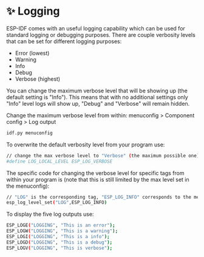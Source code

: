 # ✨ Logging
ESP-IDF comes with an useful logging capability which can be used for standard logging or debugging purposes.
There are couple verbosity levels that can be set for different logging purposes:

 * Error (lowest)
 * Warning
 * Info
 * Debug
 * Verbose (highest)

You can change the maximum verbose level that will be showing up (the default setting is "Info"). This means that with no additional settings only "Info" level logs will show up, "Debug" and "Verbose" will remain hidden.

Change the maximum verbose level from within: menuconfig > Component config > Log output
```sh
idf.py menuconfig
```
To overwrite the default verbosity level from your program use:
```sh
// change the max verbose level to "Verbose" (the maximum possible one)
#define LOG_LOCAL_LEVEL ESP_LOG_VERBOSE
```
The specific code for changing the verbose level for specific tags from within your program is (note that this is still limited by the max level set in the menuconfig):
```sh
// "LOG" is the corresponding tag, "ESP_LOG_INFO" corresponds to the mentioned "Info" verbose level.
esp_log_level_set("LOG",ESP_LOG_INFO) 
```
To display the five log outputs use:
```sh
ESP_LOGE("LOGGING", "This is an error");
ESP_LOGW("LOGGING", "This is a warning");
ESP_LOGI("LOGGING", "This is a info");
ESP_LOGD("LOGGING", "This is a debug");
ESP_LOGV("LOGGING", "This is verbose");
```

